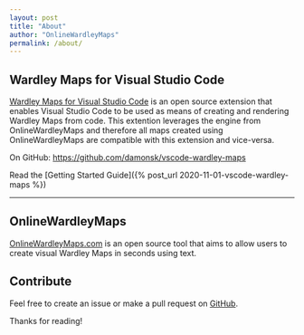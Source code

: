 ```yaml
---
layout: post
title: "About"
author: "OnlineWardleyMaps"
permalink: /about/
---
```


## Wardley Maps for Visual Studio Code 

[Wardley Maps for Visual Studio Code](https://marketplace.visualstudio.com/items?itemName=damonsk.vscode-wardley-maps) is an open source extension that enables Visual Studio Code to be used as means of creating and rendering Wardley Maps from code.  This extention leverages the engine from OnlineWardleyMaps and therefore all maps created using OnlineWardleyMaps are compatible with this extension and vice-versa.

On GitHub: <https://github.com/damonsk/vscode-wardley-maps>

Read the [Getting Started Guide]({% post_url 2020-11-01-vscode-wardley-maps %})

-----

## OnlineWardleyMaps

[OnlineWardleyMaps.com](https://onlinewardleymaps.com) is an open source tool that aims to allow users to create visual Wardley Maps in seconds using text.    

## Contribute
Feel free to create an issue or make a pull request on [GitHub](https://github.com/damonsk/onlinewardleymaps).

Thanks for reading!
